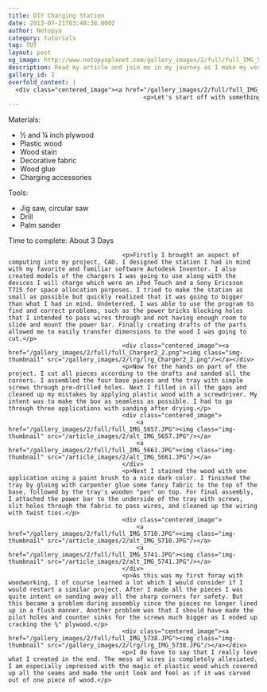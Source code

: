 ```yaml
---
title: DIY Charging Station
date: 2013-07-21T03:48:38.000Z
author: Netopya
category: tutorials
tag: TUT
layout: post
og_image: http://www.netopyaplanet.com/gallery_images/2/full/full_IMG_5757.JPG
description: Read my article and join me in my journey as I make my very own charging station from simple materials found around the home.
gallery_id: 2
overfold_content: |
  <div class="centered_image"><a href="/gallery_images/2/full/full_IMG_5757.JPG"><img src="/gallery_images/2/lrg/lrg_IMG_5757.JPG" class="img-thumbnail"/></a></div>
                                      <p>Let's start off with something a little different that has nothing to do with the programming or technology that I'm used to. All of us have encountered the dreadful spaghetti of wires while charging our devices. I've seen many people's solutions to taming the situation on the web and thought I'd try my own take to the problem. Continue reading and join me as I tread for the first time into the art of woodworking.</p>
---
```


<span class="forv">Materials:</span>
                                        <ul>
                                            <li>½ and ¼ inch plywood</li>
                                            <li>Plastic wood</li>
                                            <li>Wood stain</li>
                                            <li>Decorative fabric</li>
                                            <li>Wood glue</li>
                                            <li>Charging accessories</li>
                                        </ul>
                                        <span class="forv">Tools:</span>
                                        <ul>
                                            <li>Jig saw, circular saw</li>
                                            <li>Drill</li>
                                            <li>Palm sander</li>
                                        </ul>
                                        <span class="forv">Time to complete: About 3 Days</span>
                                    
                                    
                                    
                                    <p>Firstly I brought an aspect of computing into my project, CAD. I designed the station I had in mind with my favorite and familiar software Autodesk Inventor. I also created models of the chargers I was going to use along with the devices I will charge which were an iPod Touch and a Sony Ericsson T715 for space allocation purposes. I tried to make the station as small as possible but quickly realized that it was going to bigger than what I had in mind. Undeterred, I was able to use the program to find and correct problems, such as the power bricks blocking holes that I intended to pass wires through and not having enough room to slide and mount the power bar. Finally creating drafts of the parts allowed me to easily transfer dimensions to the wood I was going to cut.</p>
                                    <div class="centered_image"><a href="/gallery_images/2/full/full_Charger2_2.png"><img class="img-thumbnail" src="/gallery_images/2/lrg/lrg_Charger2_2.png"/></a></div>
                                    <p>Now for the hands on part of the project. I cut all pieces according to the drafts and sanded all the corners. I assembled the four base pieces and the tray with simple screws through pre-drilled holes. Next I filled in all the gaps and cleaned up my mistakes by applying plastic wood with a screwdriver. My intent was to make the box as seamless as possible. I had to go through three applications with sanding after drying.</p>
                                    <div class="centered_image">
                                        <a href="/gallery_images/2/full/full_IMG_5657.JPG"><img class="img-thumbnail" src="/article_images/2/alt_IMG_5657.JPG"/></a>
                                        <a href="/gallery_images/2/full/full_IMG_5661.JPG"><img class="img-thumbnail" src="/article_images/2/alt_IMG_5661.JPG"/></a>
                                    </div>
                                    <p>Next I stained the wood with one application using a paint brush to a nice dark color. I finished the tray by gluing with carpenter glue some fancy fabric to the top of the base, followed by the tray's wooden "pen" on top. For final assembly, I attached the power bar to the underside of the tray with screws, slit holes through the fabric to pass wires, and cleaned up the wiring with twist ties.</p>
                                    <div class="centered_image">
                                        <a href="/gallery_images/2/full/full_IMG_5710.JPG"><img class="img-thumbnail" src="/article_images/2/alt_IMG_5710.JPG"/></a>
                                        <a href="/gallery_images/2/full/full_IMG_5741.JPG"><img class="img-thumbnail" src="/article_images/2/alt_IMG_5741.JPG"/></a>
                                    </div>
                                    <p>As this was my first foray with woodworking, I of course learned a lot which I would consider if I would restart a similar project. After I made all the pieces I was quite intent on sanding away all the sharp corners for safety. But this became a problem during assembly since the pieces no longer lined up in a flush manner. Another problem was that I should have made the pilot holes and counter sinks for the screws much bigger as I ended up cracking the ¼" plywood.</p>
                                    <div class="centered_image"><a href="/gallery_images/2/full/full_IMG_5738.JPG"><img class="img-thumbnail" src="/gallery_images/2/lrg/lrg_IMG_5738.JPG"/></a></div>
                                    <p>I do have to say that I really love what I created in the end. The mess of wires is completely alleviated. I am especially impressed with the magic of plastic wood which covered up all the seams and made the unit look and feel as if it was carved out of one piece of wood.</p>
